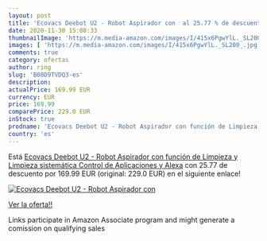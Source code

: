 ```yaml
---
layout: post
title: 'Ecovacs Deebot U2 - Robot Aspirador con  al 25.77 % de descuento'
date: 2020-11-30 15:08:33
thumbnailImage: 'https://m.media-amazon.com/images/I/415x6PgwYlL._SL200_.jpg'
images: [ 'https://m.media-amazon.com/images/I/415x6PgwYlL._SL200_.jpg' ]
comments: true
category: ofertas
author: ring
slug: 'B08D9TVDQ3-es'
description:
actualPrice: 169.99 EUR
currency: EUR
price: 169.99
comparePrice: 229.0 EUR
inStock: true
prodname: 'Ecovacs Deebot U2 - Robot Aspirador con función de Limpieza y Limpieza sistemática  Control de Aplicaciones y Alexa'
country: 'es'
---
```


Está [Ecovacs Deebot U2 - Robot Aspirador con función de Limpieza y Limpieza sistemática  Control de Aplicaciones y Alexa](https://www.amazon.es/dp/B08D9TVDQ3/?tag=tolees-21) con 25.77 de descuento por 169.99 EUR (original: 229.0 EUR) en el siguiente enlace!

[![Ecovacs Deebot U2 - Robot Aspirador con ](https://m.media-amazon.com/images/I/415x6PgwYlL._SL200_.jpg)](https://www.amazon.es/dp/B08D9TVDQ3/?tag=tolees-21)

[Ver la oferta!!](https://www.amazon.es/dp/B08D9TVDQ3/?tag=tolees-21)

Links participate in Amazon Associate program and might generate a comission on qualifying sales


